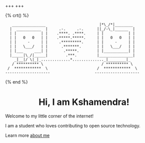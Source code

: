 +++
+++

{% crt() %}
```
   _______________                        |*\_/*|________
  |  ___________  |     .-.     .-.      ||_/-\_|______  |
  | |           | |    .****. .****.     | |           | |
  | |   0   0   | |    .*****.*****.     | |   0   0   | |
  | |     -     | |     .*********.      | |     -     | |
  | |   \___/   | |      .*******.       | |   \___/   | |
  | |___     ___| |       .*****.        | |___________| |
  |_____|\_/|_____|        .***.         |_______________|
    _|__|/ \|_|_.............*.............._|________|_
   / ********** \                          / ********** \
 /  ************  \                      /  ************  \
--------------------                    --------------------
```
{% end %}

<h1 align="center"> Hi, I am Kshamendra! </h1>

Welcome to my little corner of the internet!

I am a student who loves contributing to open source technology.

Learn more [about me](https://ghoulboii.github.io/about/)

